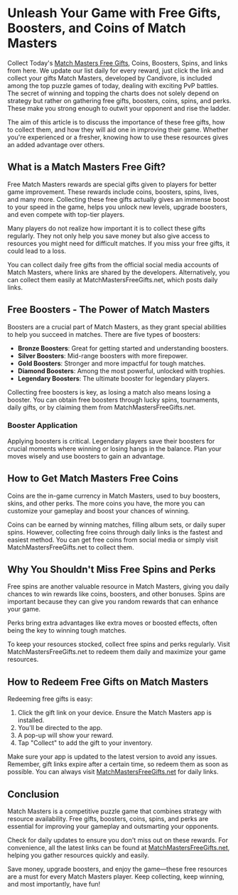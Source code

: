 # Unleash Your Game with Free Gifts, Boosters, and Coins of Match Masters
Collect Today's [Match Masters Free Gifts](https://matchmastersfreegifts.net/), Coins, Boosters, Spins, and links from here. We update our list daily for every reward, just click the link and collect your gifts
Match Masters, developed by Candivore, is included among the top puzzle games of today, dealing with exciting PvP battles. The secret of winning and topping the charts does not solely depend on strategy but rather on gathering free gifts, boosters, coins, spins, and perks. These make you strong enough to outwit your opponent and rise the ladder.

The aim of this article is to discuss the importance of these free gifts, how to collect them, and how they will aid one in improving their game. Whether you're experienced or a fresher, knowing how to use these resources gives an added advantage over others.

## What is a Match Masters Free Gift?

Free Match Masters rewards are special gifts given to players for better game improvement. These rewards include coins, boosters, spins, lives, and many more. Collecting these free gifts actually gives an immense boost to your speed in the game, helps you unlock new levels, upgrade boosters, and even compete with top-tier players.

Many players do not realize how important it is to collect these gifts regularly. They not only help you save money but also give access to resources you might need for difficult matches. If you miss your free gifts, it could lead to a loss.

You can collect daily free gifts from the official social media accounts of Match Masters, where links are shared by the developers. Alternatively, you can collect them easily at MatchMastersFreeGifts.net, which posts daily links.

## Free Boosters - The Power of Match Masters

Boosters are a crucial part of Match Masters, as they grant special abilities to help you succeed in matches. There are five types of boosters:

- **Bronze Boosters**: Great for getting started and understanding boosters.
- **Silver Boosters**: Mid-range boosters with more firepower.
- **Gold Boosters**: Stronger and more impactful for tough matches.
- **Diamond Boosters**: Among the most powerful, unlocked with trophies.
- **Legendary Boosters**: The ultimate booster for legendary players.

Collecting free boosters is key, as losing a match also means losing a booster. You can obtain free boosters through lucky spins, tournaments, daily gifts, or by claiming them from MatchMastersFreeGifts.net.

### Booster Application

Applying boosters is critical. Legendary players save their boosters for crucial moments where winning or losing hangs in the balance. Plan your moves wisely and use boosters to gain an advantage.

## How to Get Match Masters Free Coins

Coins are the in-game currency in Match Masters, used to buy boosters, skins, and other perks. The more coins you have, the more you can customize your gameplay and boost your chances of winning.

Coins can be earned by winning matches, filling album sets, or daily super spins. However, collecting free coins through daily links is the fastest and easiest method. You can get free coins from social media or simply visit MatchMastersFreeGifts.net to collect them.

## Why You Shouldn't Miss Free Spins and Perks

Free spins are another valuable resource in Match Masters, giving you daily chances to win rewards like coins, boosters, and other bonuses. Spins are important because they can give you random rewards that can enhance your game.

Perks bring extra advantages like extra moves or boosted effects, often being the key to winning tough matches.

To keep your resources stocked, collect free spins and perks regularly. Visit MatchMastersFreeGifts.net to redeem them daily and maximize your game resources.

## How to Redeem Free Gifts on Match Masters

Redeeming free gifts is easy:

1. Click the gift link on your device. Ensure the Match Masters app is installed.
2. You'll be directed to the app.
3. A pop-up will show your reward.
4. Tap "Collect" to add the gift to your inventory.

Make sure your app is updated to the latest version to avoid any issues. Remember, gift links expire after a certain time, so redeem them as soon as possible. You can always visit [MatchMastersFreeGifts.net](https://matchmastersfreegifts.net) for daily links.

## Conclusion

Match Masters is a competitive puzzle game that combines strategy with resource availability. Free gifts, boosters, coins, spins, and perks are essential for improving your gameplay and outsmarting your opponents.

Check for daily updates to ensure you don't miss out on these rewards. For convenience, all the latest links can be found at [MatchMastersFreeGifts.net](https://matchmastersfreegifts.net), helping you gather resources quickly and easily.

Save money, upgrade boosters, and enjoy the game—these free resources are a must for every Match Masters player. Keep collecting, keep winning, and most importantly, have fun!


